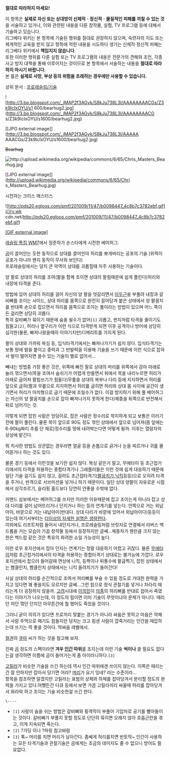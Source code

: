 **절대로 따라하지 마세요!**  
  
이 항목은 **실제로 자신 또는 상대방이 신체적ㆍ정신적ㆍ물질적인 피해를 끼칠 수 있는 것**을 서술하고 있거나, 이와 관련된 내용을 다룬
창작물, 실험, TV 프로그램 등에 대해서 기술하고 있습니다.  
리그베다 위키는 본 항목에 기술된 행위를 절대로 권장하지 않으며, 숙련자의 지도 또는 체계적인 교육을 받지 않고 항목에 적힌 내용을 시도하다
생기는 신체적·정신적 피해는 리그베다 위키에서 **책임지지 않습니다**.  
또한 이러한 행위를 다룬 실험 또는 TV 프로그램의 내용은 전문가의 견해와 조언, 각종 사고 방지 대책을 통해 이루어지는 것이므로 본
항목에서 서술하는 내용을 **절대로 따라하지 마시기 바랍니다.**  
본 틀은 **실제로 사망, 부상 등의 위험을 초래하는 경우에만 사용할 수 있습니다.**

  

상위 문서 : [프로레슬링/기술](%ED%94%84%EB%A1%9C%EB%A0%88%EC%8A%AC%EB%A7%81/%EA%B8%B0%EC%88%A0.md)

![http://3.bp.blogspot.com/_jMAP2f3AGvk/S8kJu738L3I/AAAAAAAACGs/Z3k9lcIxOYU/s1
600/bearhug2.jpg](http://3.bp.blogspot.com/_jMAP2f3AGvk/S8kJu738L3I/AAAAAAAACG
s/Z3k9lcIxOYU/s1600/bearhug2.jpg)

[[JPG external image]](http://3.bp.blogspot.com/_jMAP2f3AGvk/S8kJu738L3I/AAAAA
AAACGs/Z3k9lcIxOYU/s1600/bearhug2.jpg)

  
<del>Bearhug</del>

![http://upload.wikimedia.org/wikipedia/commons/6/65/Chris_Masters_Bearhug.jpg
](http://upload.wikimedia.org/wikipedia/commons/6/65/Chris_Masters_Bearhug.jpg
)

[[JPG external image]](http://upload.wikimedia.org/wikipedia/commons/6/65/Chri
s_Masters_Bearhug.jpg)

  
시전자는 크리스 매스터스

![http://pds20.egloos.com/pmf/201009/11/47/b0098447_4c8b7c3782ebf.gif](//rv.wk
cdn.net/http://pds20.egloos.com/pmf/201009/11/47/b0098447_4c8b7c3782ebf.gif)

[[GIF external
image]](http://pds20.egloos.com/pmf/201009/11/47/b0098447_4c8b7c3782ebf.gif)

  
[레슬링 특집 WM7](%EB%A0%88%EC%8A%AC%EB%A7%81%20%ED%8A%B9%EC%A7%91%20WM7.md)에서
정준하가 손스타에게 시전한 베어허그.

[곰](%EA%B3%B0.md)이 끌어안는 듯한 동작으로 상대를 끌어안아 허리를 뽀개버리는 공포의 기술.(위력이 공포가 아니라 왠지
동작이 무서워 보인다)  
프로레슬링에서는 덩치 큰 악역이 상대를 괴롭힐때 자주 사용하는 기술이다.  

양 팔로 상대의 허리를 조여(팔을 함께 조이면 상대의 팔힘때문에 쉽게 풀린다)허리와 내장에 타격을 준다.

방법에 있어 상대의 허리를 걸어 자신의 양 팔을 엇갈리면서 [이두근](%EC%9D%B4%EB%91%90%EA%B7%BC.md)을 부풀려
내장과 갈비뼈를 조이는 사이드, 상대 허리를 몸쪽으로 완전히 끌어당겨 붙은 상태에서 양 팔꿈치를 반대쪽 손으로 잡으면서 허리를 몸쪽으로
조이는 풀이라는 방법이 있으며 어느 쪽이든 걸리면 상당히 괴롭다.  
특히 갈비뼈가 묶이기 때문에 숨을 쉴수가 없어`[1]` 괴롭고, 펀치처럼 타격을 줄이기도 힘들고`[2]`, 허리나 옆구리가 이런 식으로
타격받게 되면 이후 공격이나 방어에 상당히 심각한(물론, 빠져나왔을때의 이야기지만)디메리트를 가지게 된다.

팔이 상대와 가까워 복싱 등, 입식타격기에서는 빠져나가기가 쉽지 않다. 입식타격기는 보통 땅에 발을 붙이고 중력과 그 반발력을 이용해 기술을
쓰기 때문에 이런 식으로 잡혀서 발이 떨어지면 쓸수 있는 기술이 별로 없어서...

빼내는 방법중 가장 좋은 것은, 위쪽에 빠진 팔로 상대의 머리를 위쪽에서 감아 아래로 눌러 꺾으면서(목을 조여서 숨쉬기가 어렵게 만들면서
위에서 목을 내리누르면 허리가 아래로 굽어져 팔힘쓰기가 힘들다)무릎을 상대의 복부나 다리 등에 지지하면서 허리를 앞으로 굽혀(팔과 무릎으로
지지하면서 허리를 굽히면 허리와 상대 몸 사이에 공간이 생기면서 허리가 아치형으로 굽기 때문에 조일수가 없다. 이걸 방지하기 위해 풀
베어허그는 자신의 양 팔꿈치를 손으로 잡아 빠져나가지 못하게 한다)체중을 뒤쪽으로 반전해서 뒤로 넘어가는 것.

이렇게 되면 잡힌 사람은 엉덩이로, 잡은 사람은 정수리로 착지하게 되고 보통은 이러기 전에 팔이 풀린다. 물론 목이 앞으로 90도 정도 꺾인
상태에서 앞으로 넘어져(몸 앞에는 6-90kg짜리 추를 단 채로)정수리를 땅에 내려박는다면 어떻게 될까. 이후는 열람자의 상상에 맡긴다.

뭐 치사한 방법도 상관없는 경우라면 얼굴 등을 손톱으로 긁거나 눈을 찌르거나 귀를 물어뜯거나 하는 것도 있다.

물론 경기 등에서 이런것을 보기란 쉽지 않다. 복싱 같은거 말고, 무에타이 등 초근접거리에서의 타격을 허용하는 종합타격기나 그래플러들은 이런
것에 쉽게 대응하기 때문에 일단 기술 걸기도 쉽지 않고, 걸려도 초근접타격기([팔굽치기](%ED%8C%94%EA%B5%BD%EC%B9%98%EA%B8%B0.md),[닉킥](%EB%8B%89%ED%82%A5.md)등등)으로 오히려 타격을 주거나, 반격으로 서브미션을
넣거나 하기 때문이다. 일단 상대 양팔이 자유로운 시점에서 삼각조르기, 슬리핑 홀드보다 당연히 안좋을 수밖에 없다.

커맨드 삼보에서는 베어허그를 쓰지만 이러한 이유때문에 잡고 조이는게 아니라 잡고 상대 다리를 걸어 넘어뜨리거나 던지거나 하는 등의 연계기를
넣는다. 안쪽으로 거는 외납아이, 바깥으로 거는 내납아이(반대다. 상대 다리가 바깥에 있어서 외납아이다)등등이 있는데 여기서부터는 [더이상의 자세한 설명은 생략한다](%EB%8D%94%20%EC%9D%B4%EC%83%81%EC%9D%98%20%EC%9E%90%EC%84%B8%ED%95%9C%20%EC%84%A4%EB%AA%85%EC%9D%80%20%EC%83%9D%EB%9E%B5%ED%95%9C%EB%8B%A4.md).  
이외에도 리프트처럼 들어서 내던지거나, 프로레슬링처럼 브릿지로 연결해서 리버스 백드롭을 거는 모습이 가끔 창작물 등에서 등장하지만
글쎄...체중차가 웬만큼 크지 않는 한은 백드랍 같은 것은 특유의 화려한 쇼일 가능성이 높다.

이런 로우 포지션에서 잡아 던지는 연계기는 정말 대응하기 어렵고 귀찮다. 물론
[무에타이](%EB%AC%B4%EC%97%90%ED%83%80%EC%9D%B4.md)처럼 초근접거리에서의 타격을 허용하는 종합타격기
상대로는 불가능에 가깝다. 로우 포지션에서 잡으러 들어갈때 면상에 니킥, 등짝이나 뒤통수에 팔굽찍기, 잡힌 상태에서는 빰클린치, 빰클린치
상태에서는 니킥 올려치기가 들어간다!

사실 상대의 허리를 순간적으로 조여서 허리뼈를 부술 수 있을 정도로 거대한 완력을 가지고 있다면 꽤 좋을지도 모르지만 글쎄...그런 힘으로
정식 관절기를 넣거나 차라리 때리는게 더 굉장하지 않을까. [고려](%EA%B3%A0%EB%A0%A4.md)시대에
[이의민](%EC%9D%B4%EC%9D%98%EB%AF%BC.md)이 [의종](%EC%9D%98%EC%A2%85.md)의 허리뼈를
반대로 접어서 죽였다는 이야기가 나오는데, 이 정도의 힘이면 이미 기술이 무엇이냐의 문제가 아니다. 때리던 차던 꺾던 던지던 아무튼간에 뭘
했어도 죽었을 것이다.

그러니 굳이 의의가 있다면 프로끼리 맞붙는 경기가 아니라 싸움은 못하고 마음은 약해서 사람 주먹으로 패기도 힘들지만 덩치는 크고 힘센 사람이
깝죽거리는 인간을 제압하는데 쓰기는 딱 좋을 것이다. 막싸움 레벨에서.

[철권](%EC%B2%A0%EA%B6%8C.md)의 [쿠마](%EC%BF%A0%EB%A7%88.md) 씨가 하는 것을 참고해
보자.

진짜 [곰](%EA%B3%B0.md) 정도의 스펙이라면 **겨우 [인간](%EC%9D%B8%EA%B0%84.md) 따위**를
조지는데 이런 기술 **씩이나** 쓸 필요도 없다는걸 생각하면 이름에 곰이 들어가는게 좀 아이러니하다.`[3]`

[고릴라](%EA%B3%A0%EB%A6%B4%EB%9D%BC.md)가 비슷한 기술을 쓰긴 하는데 역시 인간 따위에겐 쓰이지 않는다.
이쪽은 때리는건 잘 안하지만 잡아서 당기면 어라? [머리](%EB%A8%B8%EB%A6%AC.md)가 요기 잉네? 라는 수준이라...  
항목을 참조하면 알겠지만 고릴라는 표범의 상체와 하체를 잡아당겨서 분리할 정도의 완력을 가지고 있다.어쨌든간 다큐 등에서 보면 가끔
고릴라끼리 싸울때 허리를 잡아당겨서 와라락 하고 조이는 기술 비슷한걸 쓰긴 한다.

`\----`

  * `[1]` 사람이 숨을 쉬는 방법은 갈비뼈와 횡격막이 부풀어 기압차로 공기를 빨아들이는 것이다. 갈비뼈가 부풀지 못할 정도로 단단히 묶이면 오래지 않아 호흡곤란을 겪고, 이게 지속되면 죽는다.
  * `[2]` ?가딩 이나 ?파링 참고바람
  * `[3]` 톡~ 머리를 치면 머리가 날아간다. 좀쎄게 허리를치면 반토막~ 인간이 사용하는 모든 타격기술과 관절기술은 곰에게는 조금의 데미지도 줄 수 없으니 방어도 필요없다.

